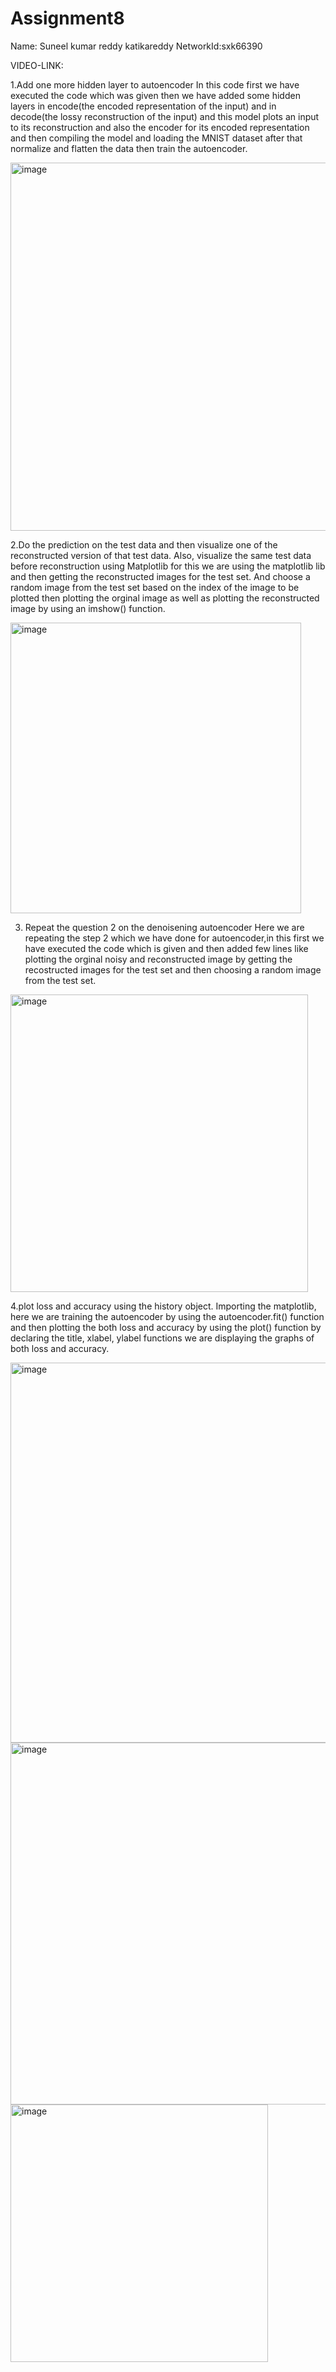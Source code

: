 # Assignment8


Name: Suneel kumar reddy katikareddy NetworkId:sxk66390

VIDEO-LINK: 

1.Add one more hidden layer to autoencoder In this code first we have executed the code which was given then we have added some hidden layers in encode(the encoded representation of the input) and in decode(the lossy reconstruction of the input) and this model plots an input to its reconstruction and also the encoder for its encoded representation and then compiling the model and loading the MNIST dataset after that normalize and flatten the data then train the autoencoder.

<img width="589" alt="image" src="https://github.com/Suneel-Kumar-ucm/Assignment8/assets/156639138/edcf3b69-94c5-45a7-9f8e-b0eb48c315a4">



2.Do the prediction on the test data and then visualize one of the reconstructed version of that test data. Also, visualize the same test data before reconstruction using Matplotlib
for this we are using the matplotlib lib and then getting the reconstructed images for the test set. And choose a random image from the test set based on the index of the image to be plotted then plotting the orginal image as well as plotting the reconstructed image by using an imshow() function.

<img width="465" alt="image" src="https://github.com/Suneel-Kumar-ucm/Assignment8/assets/156639138/3f0ea146-8041-4d96-9b7f-65cc619a2123">


3. Repeat the question 2 on the denoisening autoencoder Here we are repeating the step 2 which we have done for autoencoder,in this first we have executed the code which is given and then added few lines like plotting the orginal noisy and reconstructed image by getting the recostructed images for the test set and then choosing a random image from the test set.

<img width="476" alt="image" src="https://github.com/Suneel-Kumar-ucm/Assignment8/assets/156639138/2603ae45-d237-4d0d-81aa-d1eb7881feb8">


4.plot loss and accuracy using the history object. Importing the matplotlib, here we are training the autoencoder by using the autoencoder.fit() function and then plotting the both loss and accuracy by using the plot() function by declaring the title, xlabel, ylabel functions we are displaying the graphs of both loss and accuracy.


<img width="608" alt="image" src="https://github.com/Suneel-Kumar-ucm/Assignment8/assets/156639138/84a57714-383c-4b87-a473-ba6f3d327365">

<img width="579" alt="image" src="https://github.com/Suneel-Kumar-ucm/Assignment8/assets/156639138/4bed9f14-f17d-48ae-83c2-b38d9f03b65e">


<img width="412" alt="image" src="https://github.com/Suneel-Kumar-ucm/Assignment8/assets/156639138/2bc3681d-a8c2-4ca2-87a9-50a5a678016e">


